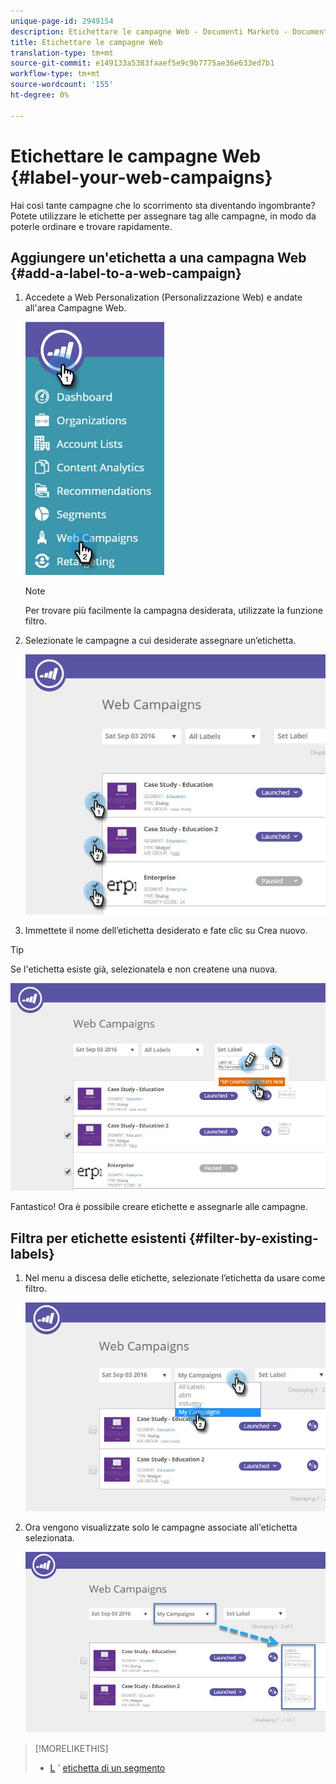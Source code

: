 ```yaml
---
unique-page-id: 2949154
description: Etichettare le campagne Web - Documenti Marketo - Documentazione prodotto
title: Etichettare le campagne Web
translation-type: tm+mt
source-git-commit: e149133a5383faaef5e9c9b7775ae36e633ed7b1
workflow-type: tm+mt
source-wordcount: '155'
ht-degree: 0%

---
```



# Etichettare le campagne Web {#label-your-web-campaigns}

Hai così tante campagne che lo scorrimento sta diventando ingombrante? Potete utilizzare le etichette per assegnare tag alle campagne, in modo da poterle ordinare e trovare rapidamente.

## Aggiungere un&#39;etichetta a una campagna Web {#add-a-label-to-a-web-campaign}

1. Accedete a Web Personalization (Personalizzazione Web) e andate all&#39;area Campagne Web.

   ![](assets/web-campaigns-hand.jpg)

   >[!NOTE]
   >
   >Per trovare più facilmente la campagna desiderata, utilizzate la funzione [](filter-web-campaigns.md)filtro.

1. Selezionate le campagne a cui desiderate assegnare un’etichetta.

   ![](assets/web-campaigns-label.jpg)

1. Immettete il nome dell’etichetta desiderato e fate clic su Crea nuovo.

>[!TIP]
>
>Se l&#39;etichetta esiste già, selezionatela e non createne una nuova.

![](assets/web-campaigns-set-label.jpg)

Fantastico! Ora è possibile creare etichette e assegnarle alle campagne.

## Filtra per etichette esistenti {#filter-by-existing-labels}

1. Nel menu a discesa delle etichette, selezionate l’etichetta da usare come filtro.

   ![](assets/web-campaigns-my-campaigns-dropdown.jpg)

1. Ora vengono visualizzate solo le campagne associate all&#39;etichetta selezionata.

   ![](assets/web-campaigns-label-showing.jpg)

>[!MORELIKETHIS]
>
>* [L](create-a-new-in-zone-web-campaign.md) &#39; [etichetta di un segmento](../../../product-docs/web-personalization/using-web-segments/label-your-segment.md)

>



